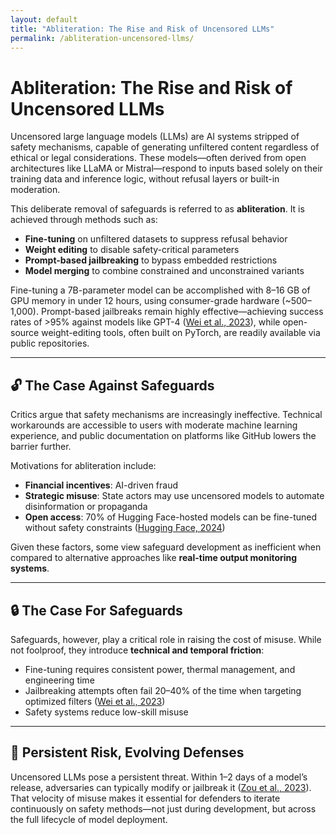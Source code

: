 ```yaml
---
layout: default  
title: "Abliteration: The Rise and Risk of Uncensored LLMs"  
permalink: /abliteration-uncensored-llms/
---
```


# Abliteration: The Rise and Risk of Uncensored LLMs

Uncensored large language models (LLMs) are AI systems stripped of safety mechanisms, capable of generating unfiltered content regardless of ethical or legal considerations. These models—often derived from open architectures like LLaMA or Mistral—respond to inputs based solely on their training data and inference logic, without refusal layers or built-in moderation.

This deliberate removal of safeguards is referred to as **abliteration**. It is achieved through methods such as:

- **Fine-tuning** on unfiltered datasets to suppress refusal behavior  
- **Weight editing** to disable safety-critical parameters  
- **Prompt-based jailbreaking** to bypass embedded restrictions  
- **Model merging** to combine constrained and unconstrained variants  

Fine-tuning a 7B-parameter model can be accomplished with 8–16 GB of GPU memory in under 12 hours, using consumer-grade hardware (~$500–$1,000). Prompt-based jailbreaks remain highly effective—achieving success rates of >95% against models like GPT-4 ([Wei et al., 2023](https://arxiv.org/abs/2307.02483)), while open-source weight-editing tools, often built on PyTorch, are readily available via public repositories.

---

## 🔓 The Case Against Safeguards

Critics argue that safety mechanisms are increasingly ineffective. Technical workarounds are accessible to users with moderate machine learning experience, and public documentation on platforms like GitHub lowers the barrier further.

Motivations for abliteration include:

- **Financial incentives**: AI-driven fraud
- **Strategic misuse**: State actors may use uncensored models to automate disinformation or propaganda  
- **Open access**: 70% of Hugging Face-hosted models can be fine-tuned without safety constraints ([Hugging Face, 2024](https://huggingface.co))  

Given these factors, some view safeguard development as inefficient when compared to alternative approaches like **real-time output monitoring systems**.

---

## 🔒 The Case For Safeguards

Safeguards, however, play a critical role in raising the cost of misuse. While not foolproof, they introduce **technical and temporal friction**:

- Fine-tuning requires consistent power, thermal management, and engineering time
- Jailbreaking attempts often fail 20–40% of the time when targeting optimized filters ([Wei et al., 2023](https://arxiv.org/abs/2307.02483)) 
- Safety systems reduce low-skill misuse


---

## 🔫 Persistent Risk, Evolving Defenses

Uncensored LLMs pose a persistent threat. Within 1–2 days of a model’s release, adversaries can typically modify or jailbreak it ([Zou et al., 2023](https://arxiv.org/abs/2309.12345)). That velocity of misuse makes it essential for defenders to iterate continuously on safety methods—not just during development, but across the full lifecycle of model deployment.
